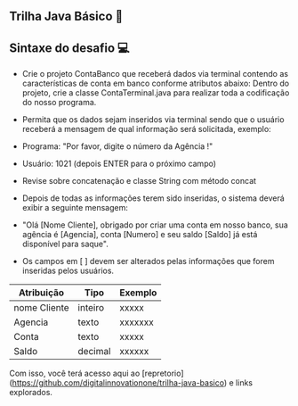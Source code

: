 ## Trilha Java Básico 🚀


## Sintaxe do desafio 💻

- Crie o projeto ContaBanco que receberá dados via terminal contendo as características de conta em banco conforme atributos abaixo:
Dentro do projeto, crie a classe ContaTerminal.java para realizar toda a codificação do nosso programa.

- Permita que os dados sejam inseridos via terminal sendo que o usuário receberá a mensagem de qual informação será solicitada, exemplo:
- Programa: "Por favor, digite o número da Agência !"
- Usuário: 1021 (depois ENTER para o próximo campo)
- Revise sobre concatenação e classe String com método concat
- Depois de todas as informações terem sido inseridas, o sistema deverá exibir a seguinte mensagem:
- "Olá [Nome Cliente], obrigado por criar uma conta em nosso banco, sua agência é [Agencia], conta [Numero] e seu saldo [Saldo] já está disponível para saque".

- Os campos em [ ] devem ser alterados pelas informações que forem inseridas pelos usuários.

| Atribuição | Tipo | Exemplo |
|---|---|---|
| nome Cliente |   inteiro    | xxxxx |
| Agencia |  texto  | xxxxxxx |
| Conta    |  texto  |   xxxxx  |
| Saldo  |  decimal  |  xxxxxx   |






Com isso, você terá acesso aqui ao [repretorio] (https://github.com/digitalinnovationone/trilha-java-basico) e links explorados.
